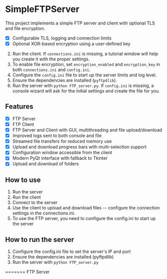 # SimpleFTPServer
This project implements a simple FTP server and client with optional TLS and
file encryption.
- [x] Configurable TLS, logging and connection limits
- [x] Optional XOR-based encryption using a user-defined key
2. Run the client. If `connections.ini` is missing, a tutorial window will help
   you create it with the proper settings.
5. To enable file encryption, set `encryption_enabled` and `encryption_key` in both `connections.ini` and `config.ini`.
6. Configure the `config.ini` file to start up the server
   limits and log level.
2. Ensure the dependencies are installed (`pyftpdlib`).
3. Run the server with `python FTP_server.py`.
   If `config.ini` is missing, a console wizard will ask for the
   initial settings and create the file for you.

## Features
- [x] FTP Server
- [x] FTP Client
- [x] FTP Server and Client with GUI, multithreading and file upload/download
- [x] Improved logs sent to both console and file
- [x] Streamed file transfers for reduced memory use
- [x] Upload and download progress bars with multi-selection support
- [x] Configuration window accessible from the client
- [x] Modern PyQt interface with fallback to Tkinter
- [x] Upload and download of folders

## How to use
1. Run the server
2. Run the client
3. Connect to the server
4. Use the client to upload and download files -- configure the connection settings in the connections.ini.
5. To use the FTP server, you need to configure the config.ini to start up the server

## How to run the server
1. Configure the config.ini file to set the server's IP and port
2. Ensure the dependencies are installed (pyftpdlib)
3. Run the server with `python FTP_server.py`

=======
FTP Server
